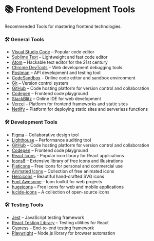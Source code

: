 # 📚 Frontend Development Tools

Recommended Tools for mastering frontend technologies.


### **🛠️ General Tools**
- [Visual Studio Code](https://code.visualstudio.com/) – Popular code editor
- [Sublime Text](https://www.sublimetext.com/) – Lightweight and fast code editor
- [Atom](https://atom.io/) – Hackable text editor for the 21st century
- [Chrome DevTools](https://developer.chrome.com/docs/devtools/) – Web development debugging tools
- [Postman](https://www.postman.com/) – API development and testing tool
- [CodeSandbox](https://codesandbox.io/) – Online code editor and sandbox environment
- [Git](https://git-scm.com/) – Version control system
- [GitHub](https://github.com/) – Code hosting platform for version control and collaboration
- [Codepen](https://codepen.io/) – Frontend code playground
- [StackBlitz](https://stackblitz.com/) – Online IDE for web development
- [Vercel](https://vercel.com/) – Platform for frontend frameworks and static sites
- [Netlify](https://www.netlify.com/) – Platform for deploying static sites and serverless functions



### **🛠️ Development Tools**
- [Figma](https://www.figma.com/) – Collaborative design tool
- [Lighthouse](https://developers.google.com/web/tools/lighthouse) – Performance auditing tool
- [GitHub](https://github.com/) – Code hosting platform for version control and collaboration
- [Codepen](https://codepen.io/) – Frontend code playground
- [React Icons](https://react-icons.github.io/react-icons/) – Popular icon library for React applications
- [Icons8](https://icons8.com/) – Extensive library of free icons and illustrations
- [Flaticons](https://www.flaticon.com/) – Free icons for personal and commercial use
- [Animated Icons](https://animatedicons.co/) – Collection of free animated icons
- [Heroicons](https://heroicons.com/) – Beautiful hand-crafted SVG icons
- [Font Awesome](https://fontawesome.com/) – Icon toolkit for web projects
- [hugeicons](https://hugeicons.com/) – Free icons for web and mobile applications
- [lucide-icons](https://lucide.dev/) – A collection of open-source icons


### **🛠️ Testing Tools**
- [Jest](https://jestjs.io/) – JavaScript testing framework
- [React Testing Library](https://testing-library.com/docs/react-testing-library/intro/) – Testing utilities for React
- [Cypress](https://www.cypress.io/) – End-to-end testing framework
- [Playwright](https://playwright.dev/) – Node.js library for browser automation
